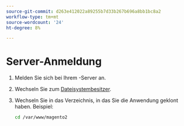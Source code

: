 ```yaml
---
source-git-commit: d263e412022a89255b7d33b267b696a8bb1bc8a2
workflow-type: tm+mt
source-wordcount: '24'
ht-degree: 8%

---
```

# Server-Anmeldung

1. Melden Sie sich bei Ihrem -Server an.
1. Wechseln Sie zum [Dateisystembesitzer](../installation/prerequisites/file-system/overview.md).
1. Wechseln Sie in das Verzeichnis, in das Sie die Anwendung geklont haben. Beispiel:

   ```bash
   cd /var/www/magento2
   ```

